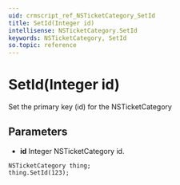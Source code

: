 ```yaml
---
uid: crmscript_ref_NSTicketCategory_SetId
title: SetId(Integer id)
intellisense: NSTicketCategory.SetId
keywords: NSTicketCategory, SetId
so.topic: reference
---
```


# SetId(Integer id)

Set the primary key (id) for the NSTicketCategory

## Parameters

* **id** Integer NSTicketCategory id.

```crmscript
NSTicketCategory thing;
thing.SetId(123);
```

